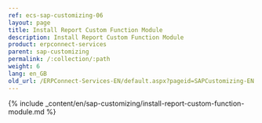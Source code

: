```yaml
---
ref: ecs-sap-customizing-06
layout: page
title: Install Report Custom Function Module
description: Install Report Custom Function Module
product: erpconnect-services
parent: sap-customizing
permalink: /:collection/:path
weight: 6
lang: en_GB
old_url: /ERPConnect-Services-EN/default.aspx?pageid=SAPCustomizing-EN:install-report-custom-function-module
---
```


{% include _content/en/sap-customizing/install-report-custom-function-module.md  %}